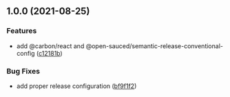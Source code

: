 ## 1.0.0 (2021-08-25)


### Features

* add @carbon/react and @open-sauced/semantic-release-conventional-config ([c12181b](https://github.com/e-ther-inc/beta.e-ther-inc.com/commit/c12181b139c94a53d249cfb06ca1c05e015f5975))


### Bug Fixes

* add proper release configuration ([bf9f1f2](https://github.com/e-ther-inc/beta.e-ther-inc.com/commit/bf9f1f2f85274361307157c25d4491def3232d91))
